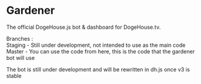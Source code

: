# Gardener

The official DogeHouse.js bot &amp; dashboard for DogeHouse.tv.

Branches : <br>
Staging - Still under development, not intended to use as the main code<br>
Master - You can use the code from here, this is the code that the gardener bot will use

The bot is still under development and will be rewritten in dh.js once v3 is stable
